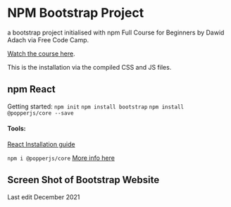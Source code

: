 # NPM Bootstrap Project
 a bootstrap project initialised with npm 
Full Course for Beginners by Dawid Adach via Free Code Camp. 

[Watch the course here](https://www.youtube.com/embed/-qfEOE4vtxE).

This is the installation via the compiled CSS and JS files. 

## npm React

Getting started:
`npm init`
`npm install bootstrap`
`npm install @popperjs/core --save`


#### Tools:
[React Installation guide](https://mdbootstrap.com/docs/b5/react/getting-started/installation/)

` npm i @popperjs/core `
[More info here](https://popper.js.org)


## Screen Shot of Bootstrap Website


Last edit December 2021
